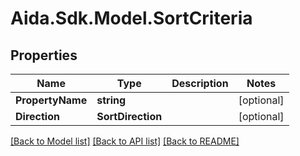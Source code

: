 # Aida.Sdk.Model.SortCriteria

## Properties

Name | Type | Description | Notes
------------ | ------------- | ------------- | -------------
**PropertyName** | **string** |  | [optional] 
**Direction** | **SortDirection** |  | [optional] 

[[Back to Model list]](../README.md#documentation-for-models) [[Back to API list]](../README.md#documentation-for-api-endpoints) [[Back to README]](../README.md)


